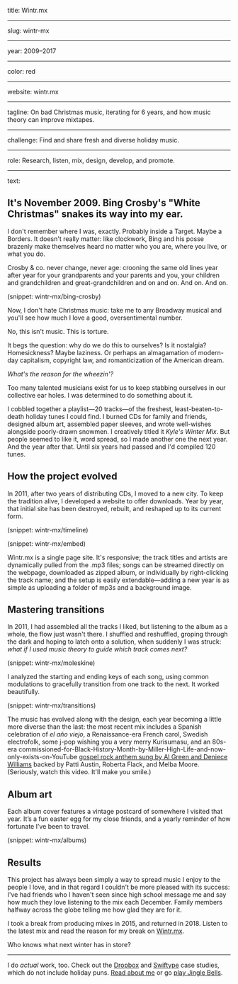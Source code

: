 title: Wintr.mx

----

slug: wintr-mx

----

year: 2009–2017

----

color: red

----

website: wintr.mx

----

tagline: On bad Christmas music, iterating for 6 years, and how music theory can improve mixtapes.

----

challenge: Find and share fresh and diverse holiday music.

----

role: Research, listen, mix, design, develop, and promote.

----

text:

## It's November 2009. Bing Crosby's "White Christmas" snakes its way into my&nbsp;ear.

I don't remember where I was, exactly. Probably inside a Target. Maybe a Borders. It doesn't really matter: like clockwork, Bing and his posse brazenly make themselves heard no matter who you are, where you live, or what you do.

Crosby & co. never change, never age: crooning the same old lines year after year for your grandparents and your parents and you, your children and grandchildren and great-grandchildren and on and on. And on. And on.

(snippet: wintr-mx/bing-crosby)

Now, I don't hate Christmas music: take me to any Broadway musical and you'll see how much I love a good, oversentimental number.

No, this isn't music. This is torture.

It begs the question: why do we do this to ourselves? Is it nostalgia? Homesickness? Maybe laziness. Or perhaps an almagamation of modern-day capitalism, copyright law, and romanticization of the American dream.

*What's the reason for the wheezin'?* 

Too many talented musicians exist for us to keep stabbing ourselves in our collective ear holes. I was determined to do something about it.

I cobbled together a playlist—20 tracks—of the freshest, least-beaten-to-death holiday tunes I could find. I burned <span class="uppercase">CD</span>s for family and friends, designed album art, assembled paper sleeves, and wrote well-wishes alongside poorly-drawn snowmen. I creatively titled it *Kyle's Winter Mix*. But people seemed to like it, word spread, so I made another one the next year. And the year after that. Until six years had passed and I'd compiled 120 tunes. 

## How the project&nbsp;evolved

In 2011, after two years of distributing <span class="uppercase">CD</span>s, I moved to a new city. To keep the tradition alive, I developed a website to offer downloads. Year by year, that initial site has been destroyed, rebuilt, and reshaped up to its current form.

(snippet: wintr-mx/timeline)

(snippet: wintr-mx/embed)

Wintr.mx is a single page site. It's responsive; the track titles and artists are dynamically pulled from the .mp3 files; songs can be streamed directly on the webpage, downloaded as zipped album, or individually by right-clicking the track name; and the setup is easily extendable—adding a new year is as simple as uploading a folder of mp3s and a background image.

## Mastering transitions

In 2011, I had assembled all the tracks I liked, but listening to the album as a whole, the flow just wasn't there. I shuffled and reshuffled, groping through the dark and hoping to latch onto a solution, when suddenly I was struck: *what if I used music theory to guide which track comes next?*

(snippet: wintr-mx/moleskine)

I analyzed the starting and ending keys of each song, using common modulations to gracefully transition from one track to the next. It worked beautifully.

(snippet: wintr-mx/transitions)

The music has evolved along with the design, each year becoming a little more diverse than the last: the most recent mix includes a Spanish celebration of <em title="the old year">el año viejo</em>, a Renaissance-era French carol, Swedish electrofolk, some j-pop wishing you a very merry Kurisumasu, and an 80s-era commissioned-for-Black-History-Month-by-Miller-High-Life-and-now-only-exists-on-YouTube [gospel rock anthem sung by Al Green and Deniece Williams](https://www.youtube.com/watch?v=cwWhu8tw4nU) backed by Patti Austin, Roberta Flack, and Melba Moore. (Seriously, watch this video. It'll make you smile.)

## Album art

Each album cover features a vintage postcard of somewhere I visited that year. It’s a fun easter egg for my close friends, and a yearly reminder of how fortunate I’ve been to travel.

(snippet: wintr-mx/albums)

## Results

This project has always been simply a way to spread music I enjoy to the people I love, and in that regard I couldn't be more pleased with its success: I've had friends who I haven't seen since high school message me and say how much they love listening to the mix each December. Family members halfway across the globe telling me how glad they are for it.

I took a break from producing mixes in 2015, and returned in 2018. Listen to the latest mix and read the reason for my break on [Wintr.mx](http://wintr.mx).

Who knows what next winter has in store?

---

I do *actual* work, too. Check out the [Dropbox](/work/dropbox) and [Swiftype](/work/swiftype) case studies, which do not include holiday puns. [Read about me](/about) or go [play Jingle Bells](/).
